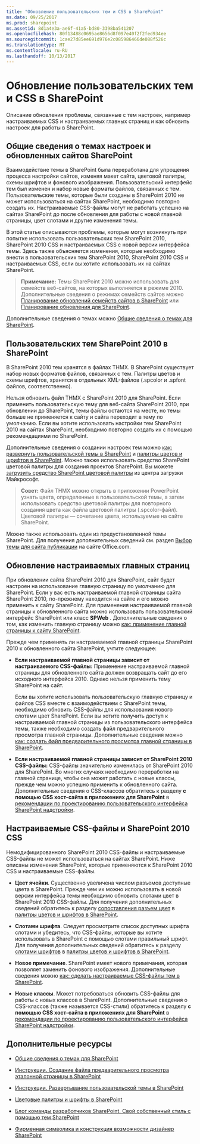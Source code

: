 ```yaml
---
title: "Обновление пользовательских тем и CSS в SharePoint"
ms.date: 09/25/2017
ms.prod: sharepoint
ms.assetid: 8d1a4e3a-ae6f-41a5-bd80-3398ba541207
ms.openlocfilehash: 80f13488c0695ae8656d8f097e40f2f2fed934ee
ms.sourcegitcommit: 1cae27d85ee691d976e2c085986466de088f526c
ms.translationtype: MT
ms.contentlocale: ru-RU
ms.lasthandoff: 10/13/2017
---
```

# <a name="upgrade-custom-themes-and-css-to-sharepoint"></a>Обновление пользовательских тем и CSS в SharePoint
Описание обновления проблемы, связанные с тем настроек, например настраиваемых CSS и настраиваемых главных страниц и как обновить настроек для работы в SharePoint.
## <a name="introduction-to-themes-customizations-and-upgraded-sharepoint-sites"></a>Общие сведения о темах настроек и обновленных сайтов SharePoint
<a name="Intro"> </a>

Взаимодействие темы в SharePoint была переработана для упрощения процесса настройки сайтов, изменяя макет сайта, цветовой палитры, схемы шрифтов и фонового изображения. Пользовательский интерфейс тем был изменен и набор новые форматы файлов, связанных с тем. Пользовательские темы, которые были созданы в SharePoint 2010 не может использоваться на сайтах SharePoint, необходимо повторно создать их. Настраиваемые CSS-файлы могут не работать успешно на сайтах SharePoint до после обновления для работы с новой главной страницы, цвет слотами и другие изменения темы.
  
    
    
В этой статье описываются проблемы, которые могут возникнуть при попытке использовать пользовательских тем SharePoint 2010, SharePoint 2010 CSS и настраиваемых CSS с новой версии интерфейса темы. Здесь также объясняется изменения, которые необходимо внести в пользовательских тем SharePoint 2010, SharePoint 2010 CSS и настраиваемых CSS, если вы хотите использовать их на сайтах SharePoint.
  
    
    

> **Примечание:** Темы SharePoint 2010 можно использовать для семейств веб-сайтов, на которых выполняется в режиме 2010. Дополнительные сведения о режимах семейств сайтов можно [Планирование обновлений семейств сайтов в SharePoint](http://technet.microsoft.com/en-us/library/ff191199.aspx) или [Планирование обновления для SharePoint](https://technet.microsoft.com/en-us/library/cc303429.aspx). 
  
    
    

Дополнительные сведения о темах можно [Общие сведения о темах для SharePoint](themes-overview-for-sharepoint.md).
  
    
    

## <a name="custom-sharepoint-2010-themes-in-sharepoint"></a>Пользовательских тем SharePoint 2010 в SharePoint
<a name="themes"> </a>

В SharePoint 2010 тем хранятся в файлах THMX. В SharePoint существует набор новых форматов файлов, связанных с тем. Палитры цветов и схемы шрифтов, хранятся в отдельных XML-файлов (.spcolor и .spfont файлов, соответственно). 
  
    
    
Нельзя обновить файл THMX с SharePoint 2010 для SharePoint. Если применить пользовательскую тему для веб-сайта SharePoint 2010, при обновлении до SharePoint, темы файлы остаются на месте, но темы больше не применяется к сайту и сайта переходит в тему по умолчанию. Если вы хотите использовать настройки тем SharePoint 2010 на сайтах SharePoint, необходимо повторно создать их с помощью рекомендациями по SharePoint.
  
    
    
Дополнительные сведения о создании настроек тем можно [как: развернуть пользовательской темы в SharePoint](how-to-deploy-a-custom-theme-in-sharepoint.md) и [палитры цветов и шрифтов в SharePoint](color-palettes-and-fonts-in-sharepoint.md). Можно также использовать средство SharePoint цветовой палитры для создания проектов SharePoint. Вы можете [загрузить средство SharePoint цветовой палитры](http://www.microsoft.com/en-us/download/details.aspx?id=38182) из центра загрузки Майкрософт.
  
    
    

> **Совет:** Файл THMX можно открыть в приложении PowerPoint узнать цвета, определенные в пользовательской темы, а затем использовать средство цветовой палитры для повторного создания цвета как файла цветовой палитры (.spcolor-файл). Цветовой палитры — сочетание цвета, используемые на сайте SharePoint. 
  
    
    

Можно также использовать один из предустановленной темы SharePoint. Для получения дополнительных сведений см. раздел [Выбор темы для сайта публикации](http://office.microsoft.com/en-us/office365-sharepoint-online-enterprise-help/choose-a-theme-for-your-publishing-site-HA102891580.aspx?CTT=1) на сайте Office.com.
  
    
    

## <a name="upgrading-customized-master-pages"></a>Обновление настраиваемых главных страниц
<a name="MasterPages"> </a>

При обновлении сайта SharePoint 2010 для SharePoint, сайт будет настроен на использование главную страницу по умолчанию для SharePoint. Если у вас есть настраиваемой главной страницы сайта SharePoint 2010, по-прежнему находится на сайте и его можно применить к сайту SharePoint. Для применения настраиваемой главной страницы к обновленного сайта можно использовать пользовательский интерфейс SharePoint или класс **SPWeb** . Дополнительные сведения о том, как изменить главную страницу можно [как: применение главной страницы к сайту SharePoint](how-to-apply-a-master-page-to-a-site-in-sharepoint.md).
  
    
    
Прежде чем применять ли настраиваемой главной страницы SharePoint 2010 к обновленного сайта SharePoint, учтите следующее:
  
    
    

- **Если настраиваемой главной страницы зависит от настраиваемого CSS-файлы:** Применение настраиваемой главной страницы для обновленного сайта должен возвращать сайт до его исходного интерфейса 2010. Однако нельзя применить тему SharePoint на сайт.
    
    Если вы хотите использовать пользовательскую главную страницу и файлов CSS вместе с взаимодействием с SharePoint темы, необходимо обновить CSS-файлы для использования нового слотами цвет SharePoint. Если вы хотите получить доступ к настраиваемой главной страницы из пользовательского интерфейса темы, также необходимо создать файл предварительного просмотра главной страницы. Дополнительные сведения можно [как: создать файл предварительного просмотра главной страницы в SharePoint](how-to-create-a-master-page-preview-file-in-sharepoint.md).
    
  
- **Если настраиваемой главной страницы зависит от SharePoint 2010 CSS-файлы:** CSS-файлы значительно изменилась от SharePoint 2010 для SharePoint. Во многих случаях необходимо переработки на главной странице, чтобы она может работать с новые классы, прежде чем можно успешно применить к обновленного сайта. Дополнительные сведения о CSS-классов обратитесь к разделу **с помощью CSS хост-сайта в приложениях для SharePoint** в [рекомендации по проектированию пользовательского интерфейса SharePoint надстройки](http://msdn.microsoft.com/library/a4a8f53c-27d7-43dc-b6db-aa7b1f1c7d45%28Office.15%29.aspx).
    
  

## <a name="sharepoint-2010-css-and-custom-css-files"></a>Настраиваемые CSS-файлы и SharePoint 2010 CSS
<a name="CSS"> </a>

Немодифицированного SharePoint 2010 CSS-файлы и настраиваемые CSS-файлы не может использоваться на сайтах SharePoint. Ниже описаны изменения SharePoint, которые применяются к SharePoint 2010 CSS и настраиваемые CSS-файлы.
  
    
    

- **Цвет ячейки**. Существенно увеличена числом разъемов доступные цвета в SharePoint. Прежде чем их можно использовать в новой версии интерфейса темы необходимо обновить слотами цвет в SharePoint 2010 CSS-файлы. Для получения дополнительных сведений обратитесь к разделу [сопоставления разъем цвет](color-palettes-and-fonts-in-sharepoint.md#colorSlots) в [палитры цветов и шрифтов в SharePoint](color-palettes-and-fonts-in-sharepoint.md).
    
  
- **Слотами шрифта**. Следует просмотрите список доступных шрифта слотами и убедитесь, что CSS-файлы, которые вы хотите использовать в SharePoint с помощью слотами правильный шрифт. Для получения дополнительных сведений обратитесь к разделу [слотами шрифтов](color-palettes-and-fonts-in-sharepoint.md#fontSlot) в [палитры цветов и шрифтов в SharePoint](color-palettes-and-fonts-in-sharepoint.md).
    
  
- **Новое примечание**. SharePoint имеет нового примечания, которая позволяет заменить фонового изображения. Дополнительные сведения можно [как: сделать настраиваемые CSS-файлы тем в SharePoint](how-to-make-custom-css-files-themable-in-sharepoint.md).
    
  
- **Новые классы**. Может потребоваться обновить CSS-файлы для работы с новых классов в SharePoint. Дополнительные сведения о CSS-классов (также называется CSS-стили) обратитесь к разделу **с помощью CSS хост-сайта в приложениях для SharePoint** в [рекомендации по проектированию пользовательского интерфейса SharePoint надстройки](http://msdn.microsoft.com/library/a4a8f53c-27d7-43dc-b6db-aa7b1f1c7d45%28Office.15%29.aspx).
    
  

## <a name="additional-resources"></a>Дополнительные ресурсы
<a name="addresources"> </a>


-  [Общие сведения о темах для SharePoint](themes-overview-for-sharepoint.md)
    
  
-  [Инструкции. Создание файла предварительного просмотра эталонной страницы в SharePoint](how-to-create-a-master-page-preview-file-in-sharepoint.md)
    
  
-  [Инструкции. Развертывание пользовательской темы в SharePoint](how-to-deploy-a-custom-theme-in-sharepoint.md)
    
  
-  [Цветовые палитры и шрифты в SharePoint](color-palettes-and-fonts-in-sharepoint.md)
    
  
-  [Блог команды разработчиков SharePoint. Свой собственный стиль с помощью тем SharePoint](http://blogs.office.com/b/sharepoint/archive/2012/10/29/show-off-your-style-with-sharepoint-theming.aspx)
    
  
-  [Фирменная символика и конструкция возможности дизайнер SharePoint](sharepoint-design-manager-branding-and-design-capabilities.md)
    
  


